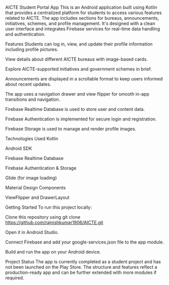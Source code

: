 AICTE Student Portal App
This is an Android application built using Kotlin that provides a centralized platform for students to access various features related to AICTE. The app includes sections for bureaus, announcements, initiatives, schemes, and profile management. It's designed with a clean user interface and integrates Firebase services for real-time data handling and authentication.

Features
Students can log in, view, and update their profile information including profile pictures.

View details about different AICTE bureaus with image-based cards.

Explore AICTE-supported initiatives and government schemes in brief.

Announcements are displayed in a scrollable format to keep users informed about recent updates.

The app uses a navigation drawer and view flipper for smooth in-app transitions and navigation.

Firebase Realtime Database is used to store user and content data.

Firebase Authentication is implemented for secure login and registration.

Firebase Storage is used to manage and render profile images.

Technologies Used
Kotlin

Android SDK

Firebase Realtime Database

Firebase Authentication & Storage

Glide (for image loading)

Material Design Components

ViewFlipper and DrawerLayout

Getting Started
To run this project locally:

Clone this repository using git clone https://github.com/rajnishkumar1906/AICTE.git

Open it in Android Studio.

Connect Firebase and add your google-services.json file to the app module.



Build and run the app on your Android device.

Project Status
The app is currently completed as a student project and has not been launched on the Play Store. The structure and features reflect a production-ready app and can be further extended with more modules if required.


